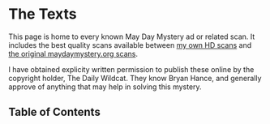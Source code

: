# The Texts

This page is home to every known May Day Mystery ad or related scan. It includes the best quality scans available between [my own HD scans](https://github.com/nimaid/maydaymystery/blob/master/texts/My%20Scans/README.md) and [the original maydaymystery.org scans](https://github.com/nimaid/maydaymystery/blob/master/texts/maydaymystery.org/README.md).

I have obtained explicity written permission to publish these online by the copyright holder, The Daily Wildcat. They know Bryan Hance, and generally approve of anything that may help in solving this mystery.

## Table of Contents